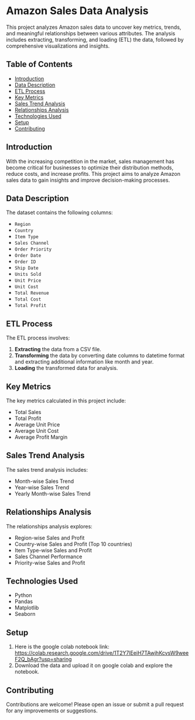 # Amazon Sales Data Analysis

This project analyzes Amazon sales data to uncover key metrics, trends, and meaningful relationships between various attributes. The analysis includes extracting, transforming, and loading (ETL) the data, followed by comprehensive visualizations and insights.

## Table of Contents
- [Introduction](#introduction)
- [Data Description](#data-description)
- [ETL Process](#etl-process)
- [Key Metrics](#key-metrics)
- [Sales Trend Analysis](#sales-trend-analysis)
- [Relationships Analysis](#relationships-analysis)
- [Technologies Used](#technologies-used)
- [Setup](#setup)
- [Contributing](#contributing)

## Introduction
With the increasing competition in the market, sales management has become critical for businesses to optimize their distribution methods, reduce costs, and increase profits. This project aims to analyze Amazon sales data to gain insights and improve decision-making processes.

## Data Description
The dataset contains the following columns:
- `Region`
- `Country`
- `Item Type`
- `Sales Channel`
- `Order Priority`
- `Order Date`
- `Order ID`
- `Ship Date`
- `Units Sold`
- `Unit Price`
- `Unit Cost`
- `Total Revenue`
- `Total Cost`
- `Total Profit`

## ETL Process
The ETL process involves:
1. **Extracting** the data from a CSV file.
2. **Transforming** the data by converting date columns to datetime format and extracting additional information like month and year.
3. **Loading** the transformed data for analysis.

## Key Metrics
The key metrics calculated in this project include:
- Total Sales
- Total Profit
- Average Unit Price
- Average Unit Cost
- Average Profit Margin

## Sales Trend Analysis
The sales trend analysis includes:
- Month-wise Sales Trend
- Year-wise Sales Trend
- Yearly Month-wise Sales Trend

## Relationships Analysis
The relationships analysis explores:
- Region-wise Sales and Profit
- Country-wise Sales and Profit (Top 10 countries)
- Item Type-wise Sales and Profit
- Sales Channel Performance
- Priority-wise Sales and Profit

## Technologies Used
- Python
- Pandas
- Matplotlib
- Seaborn

## Setup
1. Here is the google colab notebook link: https://colab.research.google.com/drive/1T2Y7lEeiH7TAwjhKcvsW9weeF2Q_bAgr?usp=sharing
2. Download the data and upload it on google colab and explore the notebook.
## Contributing
Contributions are welcome! Please open an issue or submit a pull request for any improvements or suggestions.


